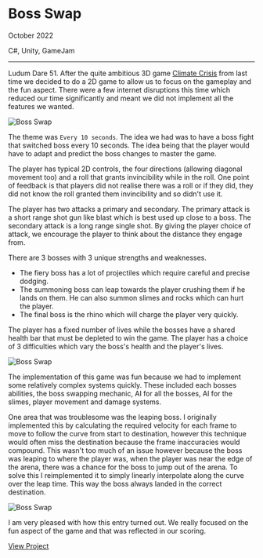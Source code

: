 # Boss Swap

October 2022

C#, Unity, GameJam

---

Ludum Dare 51. After the quite ambitious 3D game [Climate Crisis](/posts/climate-crisis) from last time we decided to do a 2D game to allow us to focus on the gameplay and the fun aspect. There were a few internet disruptions this time which reduced our time significantly and meant we did not implement all the features we wanted.

![Boss Swap](/assets/images/boss_swap1.png)

The theme was `Every 10 seconds`. The idea we had was to have a boss fight that switched boss every 10 seconds. The idea being that the player would have to adapt and predict the boss changes to master the game.

The player has typical 2D controls, the four directions (allowing diagonal movement too) and a roll that grants invincibility while in the roll. One point of feedback is that players did not realise there was a roll or if they did, they did not know the roll granted them invincibility and so didn't use it.

The player has two attacks a primary and secondary. The primary attack is a short range shot gun like blast which is best used up close to a boss. The secondary attack is a long range single shot. By giving the player choice of attack, we encourage the player to think about the distance they engage from.

There are 3 bosses with 3 unique strengths and weaknesses.

- The fiery boss has a lot of projectiles which require careful and precise dodging.
- The summoning boss can leap towards the player crushing them if he lands on them. He can also summon slimes and rocks which can hurt the player.
- The final boss is the rhino which will charge the player very quickly.

The player has a fixed number of lives while the bosses have a shared health bar that must be depleted to win the game. The player has a choice of 3 difficulties which vary the boss's health and the player's lives.

![Boss Swap](/assets/images/boss_swap2.png)

The implementation of this game was fun because we had to implement some relatively complex systems quickly. These included each bosses abilities, the boss swapping mechanic, AI for all the bosses, AI for the slimes, player movement and damage systems.

One area that was troublesome was the leaping boss. I originally implemented this by calculating the required velocity for each frame to move to follow the curve from start to destination, however this technique would often miss the destination because the frame inaccuracies would compound. This wasn't too much of an issue however because the boss was leaping to where the player was, when the player was near the edge of the arena, there was a chance for the boss to jump out of the arena. To solve this I reimplemented it to simply linearly interpolate along the curve over the leap time. This way the boss always landed in the correct destination.

![Boss Swap](/assets/images/boss_swap3.png)

I am very pleased with how this entry turned out. We really focused on the fun aspect of the game and that was reflected in our scoring.

[View Project](https://wilkoco.itch.io/boss-swap)
